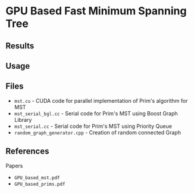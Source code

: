 # GPU Based Fast Minimum Spanning Tree

## Results

## Usage

## Files
- `mst.cu` - CUDA code for parallel implementation of Prim's algorithm for MST
- `mst_serial_bgl.cc` - Serial code for Prim's MST using Boost Graph Library
- `mst_serial.cc` - Serial code for Prim's MST using Priority Queue
- `random_graph_generator.cpp` - Creation of random connected Graph

## References
Papers 
- `GPU_based_mst.pdf`
- `GPU_based_prims.pdf`